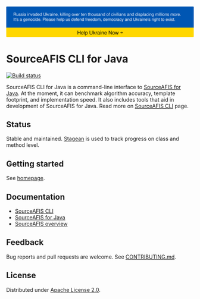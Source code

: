 <!--- Generated by scripts/configure.py --->
[![SWUbanner](https://raw.githubusercontent.com/vshymanskyy/StandWithUkraine/main/banner2-direct.svg)](https://github.com/vshymanskyy/StandWithUkraine/blob/main/docs/README.md)

# SourceAFIS CLI for Java

[![Build status](https://github.com/robertvazan/sourceafis-cli-java/workflows/build/badge.svg)](https://github.com/robertvazan/sourceafis-cli-java/actions/workflows/build.yml)

SourceAFIS CLI for Java is a command-line interface to [SourceAFIS for Java](https://sourceafis.machinezoo.com/java).
At the moment, it can benchmark algorithm accuracy, template footprint, and implementation speed.
It also includes tools that aid in development of SourceAFIS for Java.
Read more on [SourceAFIS CLI](https://sourceafis.machinezoo.com/cli) page.

## Status

Stable and maintained. [Stagean](https://stagean.machinezoo.com/) is used to track progress on class and method level.

## Getting started

See [homepage](https://sourceafis.machinezoo.com/cli).

## Documentation

* [SourceAFIS CLI](https://sourceafis.machinezoo.com/cli)
* [SourceAFIS for Java](https://sourceafis.machinezoo.com/java)
* [SourceAFIS overview](https://sourceafis.machinezoo.com/)

## Feedback

Bug reports and pull requests are welcome. See [CONTRIBUTING.md](CONTRIBUTING.md).

## License

Distributed under [Apache License 2.0](LICENSE).
